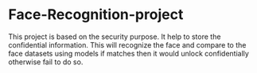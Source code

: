 # Face-Recognition-project
This project is based on the security purpose. 
It help to store the confidential information.
This will recognize the face and compare to the face datasets using models if matches then it would unlock confidentially otherwise fail to do so.
